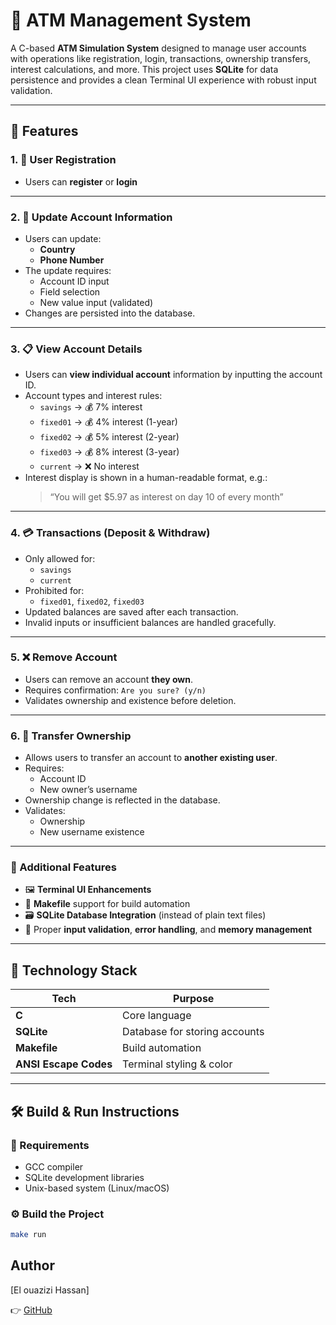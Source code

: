 <!-- README.md -->
# 🏦 ATM Management System

A C-based **ATM Simulation System** designed to manage user accounts with operations like registration, login, transactions, ownership transfers, interest calculations, and more. This project uses **SQLite** for data persistence and provides a clean Terminal UI experience with robust input validation.

---

## 🚀 Features

### 1. 👤 User Registration
- Users can **register**  or **login**

---

### 2. 📝 Update Account Information
- Users can update:
  - **Country**
  - **Phone Number**
- The update requires:
  - Account ID input
  - Field selection
  - New value input (validated)
- Changes are persisted into the database.

---

### 3. 📋 View Account Details
- Users can **view individual account** information by inputting the account ID.
- Account types and interest rules:
  - `savings` → 💰 7% interest
  - `fixed01` → 💰 4% interest (1-year)
  - `fixed02` → 💰 5% interest (2-year)
  - `fixed03` → 💰 8% interest (3-year)
  - `current` → ❌ No interest
- Interest display is shown in a human-readable format, e.g.:
  > “You will get $5.97 as interest on day 10 of every month”

---

### 4. 💳 Transactions (Deposit & Withdraw)
- Only allowed for:
  - `savings`
  - `current`
- Prohibited for:
  - `fixed01`, `fixed02`, `fixed03`
- Updated balances are saved after each transaction.
- Invalid inputs or insufficient balances are handled gracefully.

---

### 5. ❌ Remove Account
- Users can remove an account **they own**.
- Requires confirmation: `Are you sure? (y/n)`
- Validates ownership and existence before deletion.

---

### 6. 🔄 Transfer Ownership
- Allows users to transfer an account to **another existing user**.
- Requires:
  - Account ID
  - New owner’s username
- Ownership change is reflected in the database.
- Validates:
  - Ownership
  - New username existence

---

### 🧪 Additional Features 
- 🖼️ **Terminal UI Enhancements**
- 🧰 **Makefile** support for build automation
- 🗃️ **SQLite Database Integration** (instead of plain text files)
- 🧼 Proper **input validation**, **error handling**, and **memory management**

---

## 🧱 Technology Stack

| Tech        | Purpose                            |
|-------------|------------------------------------|
| **C**       | Core language                      |
| **SQLite**  | Database for storing accounts      |
| **Makefile**| Build automation                   |
| **ANSI Escape Codes** | Terminal styling & color |


---

## 🛠️ Build & Run Instructions

### 🔧 Requirements
- GCC compiler
- SQLite development libraries
- Unix-based system (Linux/macOS)



### ⚙️ Build the Project


```bash
make run

````



## Author

[El ouazizi Hassan]

👉 [GitHub](https://github.com/helouazizi/)

